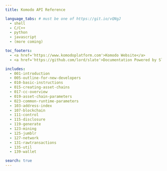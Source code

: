 ```yaml
---
title: Komodo API Reference

language_tabs: # must be one of https://git.io/vQNgJ
  - shell
  - C/C++
  - python
  - javascript
  - (more coming)

toc_footers:
  - <a href='https://www.komodoplatform.com'>Komodo Website</a>
  - <a href='https://github.com/lord/slate'>Documentation Powered by Slate</a>

includes:
  - 001-introduction
  - 005-outline-for-new-developers
  - 010-basic-instructions
  - 015-creating-asset-chains
  - 017-cc-overview
  - 019-asset-chain-parameters
  - 023-common-runtime-parameters
  - 103-address-index
  - 107-blockchain
  - 111-control
  - 115-disclosure
  - 119-generate
  - 123-mining
  - 125-jumblr
  - 127-network
  - 131-rawtransactions
  - 135-util
  - 139-wallet

search: true
---
```

